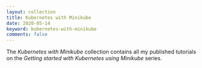 ```yaml
---
layout: collection
title: Kubernetes with Minikube
date: 2020-05-14
keyword: kubernetes-with-minikube
comments: false
---
```


The *Kubernetes with Minikube* collection contains all my published tutorials
on the *Getting started with Kubernetes using Minikube* series.
